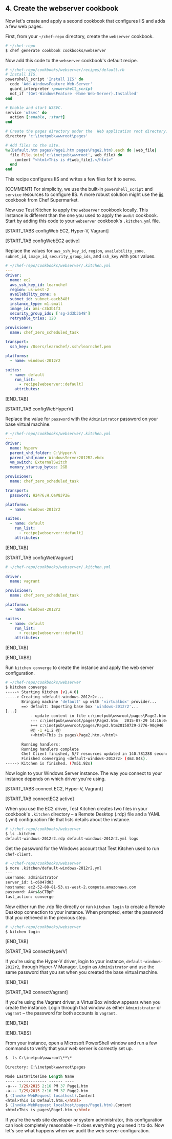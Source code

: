 ## 4. Create the webserver cookbook

Now let's create and apply a second cookbook that configures IIS and adds a few web pages.

First, from your <code class="file-path">~/chef-repo</code> directory, create the `webserver` cookbook.

```bash
# ~/chef-repo
$ chef generate cookbook cookbooks/webserver
```

Now add this code to the `webserver` cookbook's default recipe.

```ruby
# ~/chef-repo/cookbooks/webserver/recipes/default.rb
# Install IIS.
powershell_script 'Install IIS' do
  code 'Add-WindowsFeature Web-Server'
  guard_interpreter :powershell_script
  not_if '(Get-WindowsFeature -Name Web-Server).Installed'
end

# Enable and start W3SVC.
service 'w3svc' do
  action [:enable, :start]
end

# Create the pages directory under the  Web application root directory.
directory 'c:\inetpub\wwwroot\pages'

# Add files to the site.
%w(Default.htm pages\Page1.htm pages\Page2.htm).each do |web_file|
  file File.join('c:\inetpub\wwwroot', web_file) do
    content "<html>This is #{web_file}.</html>"
  end
end
```

This recipe configures IIS and writes a few files for it to serve.

[COMMENT] For simplicity, we use the built-in `powershell_script` and `service` resources to configure IIS. A more robust solution might use the [iis](https://supermarket.chef.io/cookbooks/iis) cookbook from Chef Supermarket.

Now use Test Kitchen to apply the `webserver` cookbook locally. This instance is different than the one you used to apply the `audit` cookbook. Start by adding this code to your `webserver` cookbook's <code class="file-path">.kitchen.yml</code> file.

[START_TABS configWeb EC2, Hyper-V, Vagrant]

[START_TAB configWebEC2 active]

Replace the values for `aws_ssh_key_id`, `region`, `availability_zone`, `subnet_id`, `image_id`, `security_group_ids`, and `ssh_key` with your values.

```yaml
# ~/chef-repo/cookbooks/webserver/.kitchen.yml
---
driver:
  name: ec2
  aws_ssh_key_id: learnchef
  region: us-west-2
  availability_zone: a
  subnet_id: subnet-eacb348f
  instance_type: m1.small
  image_id: ami-c3b3b1f3
  security_group_ids: ['sg-2d3b3b48']
  retryable_tries: 120

provisioner:
  name: chef_zero_scheduled_task
  
transport:
  ssh_key: /Users/learnchef/.ssh/learnchef.pem

platforms:
  - name: windows-2012r2

suites:
  - name: default
    run_list:
      - recipe[webserver::default]
    attributes:
```

[END_TAB]

[START_TAB configWebHyperV]

Replace the value for `password` with the `Administrator` password on your base virtual machine.

```yaml
# ~/chef-repo/cookbooks/webserver/.kitchen.yml
---
driver:
  name: hyperv
  parent_vhd_folder: C:\Hyper-V
  parent_vhd_name: WindowsServer2012R2.vhdx
  vm_switch: ExternalSwitch
  memory_startup_bytes: 2GB

provisioner:
  name: chef_zero_scheduled_task

transport:
  password: H24?6;H.QaV8JP2&

platforms:
  - name: windows-2012r2

suites:
  - name: default
    run_list:
      - recipe[webserver::default]
    attributes:
```

[END_TAB]

[START_TAB configWebVagrant]

```yaml
# ~/chef-repo/cookbooks/webserver/.kitchen.yml
---
driver:
  name: vagrant

provisioner:
  name: chef_zero_scheduled_task

platforms:
  - name: windows-2012r2

suites:
  - name: default
    run_list:
      - recipe[webserver::default]
    attributes:
```

[END_TAB]

[END_TABS]

Run `kitchen converge` to create the instance and apply the web server configuration.

```bash
# ~/chef-repo/cookbooks/webserver
$ kitchen converge
-----> Starting Kitchen (v1.4.0)
-----> Creating <default-windows-2012r2>...
       Bringing machine 'default' up with 'virtualbox' provider...
       ==> default: Importing base box 'windows-2012r2'...
[...]
           - update content in file c:\inetpub\wwwroot/pages\Page2.htm from none to 0c8f6e
           --- c:\inetpub\wwwroot/pages\Page2.htm	2015-07-29 14:16:04.000000000 +0000
           +++ c:\inetpub\wwwroot/pages/Page2.htm20150729-2776-90q946	2015-07-29 14:16:04.000000000 +0000
           @@ -1 +1,2 @@
           +<html>This is pages\Page2.htm.</html>

       Running handlers:
       Running handlers complete
       Chef Client finished, 5/7 resources updated in 140.781288 seconds
       Finished converging <default-windows-2012r2> (4m3.84s).
-----> Kitchen is finished. (7m51.92s)
```

Now login to your Windows Server instance. The way you connect to your instance depends on which driver you're using.

[START_TABS connect EC2, Hyper-V, Vagrant]

[START_TAB connectEC2 active]

When you use the EC2 driver, Test Kitchen creates two files in your cookbook's <code class="file-path">.kitchen</code> directory &ndash; a Remote Desktop (.rdp) file and a YAML (.yml) configuration file that lists details about the instance.

```bash
# ~/chef-repo/cookbooks/webserver
$ ls .kitchen
default-windows-2012r2.rdp default-windows-2012r2.yml logs
```

Get the password for the Windows account that Test Kitchen used to run `chef-client`.

```bash
# ~/chef-repo/cookbooks/webserver
$ more .kitchen/default-windows-2012r2.yml
---
username: administrator
server_id: i-c6047d03
hostname: ec2-52-88-81-53.us-west-2.compute.amazonaws.com
password: A4rs&sCTBpP
last_action: converge
```

Now either run the .rdp file directly or run `kitchen login` to create a Remote Desktop connection to your instance. When prompted, enter the password that you retrieved in the previous step.

```bash
# ~/chef-repo/cookbooks/webserver
$ kitchen login
```

[END_TAB]

[START_TAB connectHyperV]

If you're using the Hyper-V driver, login to your instance, `default-windows-2012r2`, through Hyper-V Manager. Login as `Administrator` and use the same password that you set when you created the base virtual machine.

[END_TAB]

[START_TAB connectVagrant]

If you're using the Vagrant driver, a VirtualBox window appears when you create the instance. Login through that window as either `Administrator` or `vagrant` &ndash; the password for both accounts is `vagrant`.

[END_TAB]

[END_TABS]


From your instance, open a Microsoft PowerShell window and run a few commands to verify that your web server is correctly set up.

```ps
$  ls C:\inetpub\wwwroot\**\*

Directory: C:\inetpub\wwwroot\pages

Mode LastWriteTime Length Name
---- ------------- ------ ----
-a--- 7/29/2015 2:16 PM 37 Page1.htm
-a--- 7/29/2015 2:16 PM 37 Page2.htm
$ (Invoke-WebRequest localhost).Content
<html>This is Default.htm.</html>
$ (Invoke-WebRequest localhost/pages/Page1.htm).Content
<html>This is pages\Page1.htm.</html>
```

If you're the web site developer or system administrator, this configuration can look completely reasonable &ndash; it does everything you need it to do. Now let's see what happens when we audit the web server configuration.
